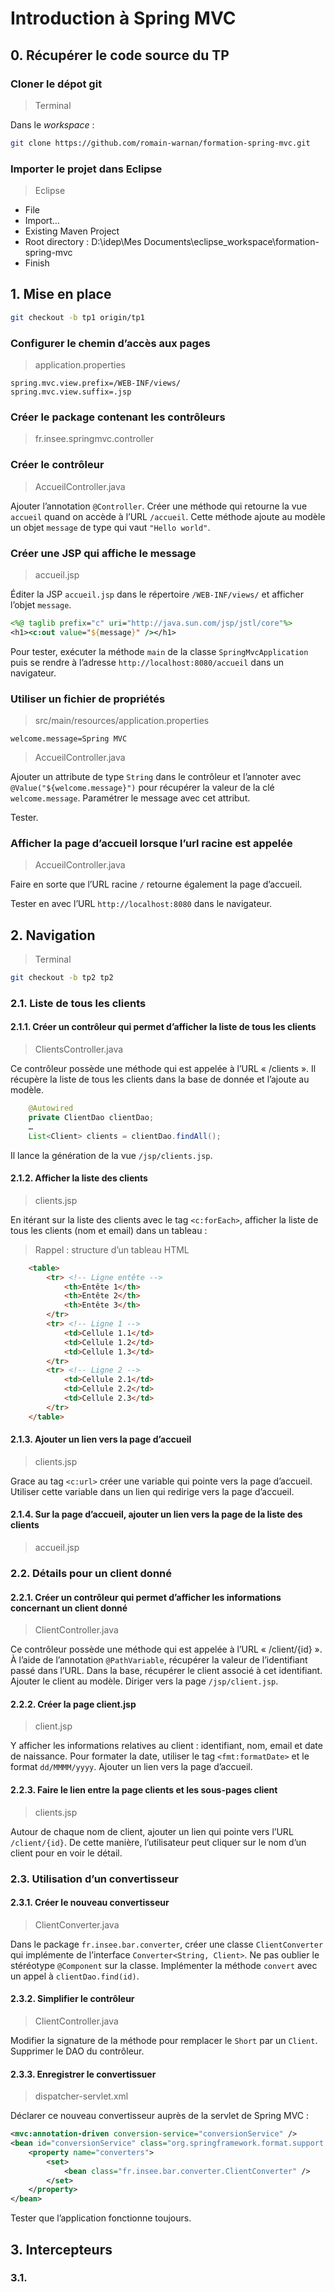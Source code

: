 # Introduction à Spring MVC

## 0. Récupérer le code source du TP

### Cloner le dépot git

> Terminal

Dans le *workspace* :

```bash
git clone https://github.com/romain-warnan/formation-spring-mvc.git
```

### Importer le projet dans Eclipse

> Eclipse

* File
* Import…
* Existing Maven Project
* Root directory : D:\idep\Mes Documents\eclipse_workspace\formation-spring-mvc
* Finish

## 1. Mise en place

```bash
git checkout -b tp1 origin/tp1
```

### Configurer le chemin d’accès aux pages

> application.properties

```properties
spring.mvc.view.prefix=/WEB-INF/views/
spring.mvc.view.suffix=.jsp
```

### Créer le package contenant les contrôleurs

> fr.insee.springmvc.controller

### Créer le contrôleur

> AccueilController.java

Ajouter l’annotation `@Controller`.
Créer une méthode qui retourne la vue `accueil` quand on accède à l’URL `/accueil`.
Cette méthode ajoute au modèle un objet `message` de type qui vaut `"Hello world"`.

### Créer une JSP qui affiche le message

> accueil.jsp

Éditer la JSP `accueil.jsp` dans le répertoire `/WEB-INF/views/` et afficher l’objet `message`.

```jsp
<%@ taglib prefix="c" uri="http://java.sun.com/jsp/jstl/core"%>
<h1><c:out value="${message}" /></h1>
```

Pour tester, exécuter la méthode `main` de la classe `SpringMvcApplication` puis se rendre à l’adresse `http://localhost:8080/accueil` dans un navigateur.

### Utiliser un fichier de propriétés

> src/main/resources/application.properties

```properties
welcome.message=Spring MVC
```

> AccueilController.java

Ajouter un attribute de type `String` dans le contrôleur et l’annoter avec `@Value("${welcome.message}")` pour récupérer la valeur de la clé `welcome.message`.
Paramétrer le message avec cet attribut.

Tester.

### Afficher la page d’accueil lorsque l’url racine est appelée

> AccueilController.java

Faire en sorte que l’URL racine `/` retourne également la page d’accueil.

Tester en avec l’URL `http://localhost:8080` dans le navigateur.





















## 2. Navigation

> Terminal

```bash
git checkout -b tp2 tp2
```

### 2.1. Liste de tous les clients

#### 2.1.1. Créer un contrôleur qui permet d’afficher la liste de tous les clients

> ClientsController.java

Ce contrôleur possède une méthode qui est appelée à l’URL « /clients ».
Il récupère la liste de tous les clients dans la base de donnée et l’ajoute au modèle.

```java
	@Autowired
	private ClientDao clientDao;
	…
	List<Client> clients = clientDao.findAll();
```

Il lance la génération de la vue `/jsp/clients.jsp`.

#### 2.1.2. Afficher la liste des clients

> clients.jsp

En itérant sur la liste des clients avec le tag `<c:forEach>`, afficher la liste de tous les clients (nom et email) dans un tableau :

> Rappel : structure d’un tableau HTML

```html
	<table>
		<tr> <!-- Ligne entête -->
			<th>Entête 1</th>
			<th>Entête 2</th>
			<th>Entête 3</th>
		</tr>
		<tr> <!-- Ligne 1 -->
			<td>Cellule 1.1</td>
			<td>Cellule 1.2</td>
			<td>Cellule 1.3</td>
		</tr>
		<tr> <!-- Ligne 2 -->
			<td>Cellule 2.1</td>
			<td>Cellule 2.2</td>
			<td>Cellule 2.3</td>
		</tr>
	</table>
```

#### 2.1.3. Ajouter un lien vers la page d’accueil

> clients.jsp

Grace au tag `<c:url>` créer une variable qui pointe vers la page d’accueil.
Utiliser cette variable dans un lien qui redirige vers la page d’accueil.

#### 2.1.4. Sur la page d’accueil, ajouter un lien vers la page de la liste des clients

> accueil.jsp

### 2.2. Détails pour un client donné

#### 2.2.1. Créer un contrôleur qui permet d’afficher les informations concernant un client donné

> ClientController.java

Ce contrôleur possède une méthode qui est appelée à l’URL « /client/{id} ».
À l’aide de l’annotation `@PathVariable`, récupérer la valeur de l’identifiant passé dans l’URL.
Dans la base, récupérer le client associé à cet identifiant.
Ajouter le client au modèle.
Diriger vers la page `/jsp/client.jsp`.

#### 2.2.2. Créer la page client.jsp

> client.jsp

Y afficher les informations relatives au client : identifiant, nom, email et date de naissance.
Pour formater la date, utiliser le tag `<fmt:formatDate>` et le format `dd/MMMM/yyyy`.
Ajouter un lien vers la page d’accueil.

#### 2.2.3. Faire le lien entre la page clients et les sous-pages client

> clients.jsp

Autour de chaque nom de client, ajouter un lien qui pointe vers l’URL `/client/{id}`.
De cette manière, l’utilisateur peut cliquer sur le nom d’un client pour en voir le détail.

### 2.3. Utilisation d’un convertisseur

#### 2.3.1. Créer le nouveau convertisseur

> ClientConverter.java

Dans  le package `fr.insee.bar.converter`, créer une classe `ClientConverter` qui implémente de l’interface `Converter<String, Client>`.
Ne pas oublier le stéréotype `@Component` sur la classe. 
Implémenter la méthode `convert` avec un appel à `clientDao.find(id)`.

#### 2.3.2. Simplifier le contrôleur

> ClientController.java

Modifier la signature de la méthode pour remplacer le `Short` par un `Client`.
Supprimer le DAO du contrôleur.

#### 2.3.3. Enregistrer le convertissuer

> dispatcher-servlet.xml

Déclarer ce nouveau convertisseur auprès de la servlet de Spring MVC :

```xml
<mvc:annotation-driven conversion-service="conversionService" />
<bean id="conversionService" class="org.springframework.format.support.FormattingConversionServiceFactoryBean">
	<property name="converters">
		<set>
			<bean class="fr.insee.bar.converter.ClientConverter" />
		</set>
	</property>
</bean>
 ```
 
 Tester que l’application fonctionne toujours.
 
 ## 3. Intercepteurs
 
 ### 3.1. 